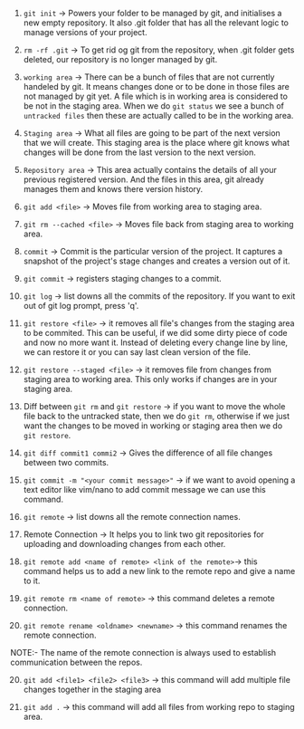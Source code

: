 1. `git init` -> Powers your folder to be managed by git, and initialises a new empty repository.
It also .git folder that has all the relevant logic to manage versions of your project.

2. `rm -rf .git`  ->  To get rid og git from the repository, when .git folder gets deleted,
our repository is no longer managed by git.

3. `working area` -> There can be a bunch of files that are not currently handeled by git.
It means changes done or to be done in those files are not managed by git yet. A file 
which is in working area is considered to be not in the staging area. When we do `git status`
we see a bunch of `untracked files` then these are actually called to be in the working area.

3. `Staging area` -> What all files are going to be part of the next version that we will create.
This staging area is the place where git knows what changes will be done from the last version to
the next version. 

4. `Repository area` -> This area actually contains the details of all your previous registered 
version. And the files in this area, git already manages them and knows there version history.

5. `git add <file>` -> Moves file from working area to staging area.

6. `git rm --cached <file>` -> Moves file back from staging area to working area.

7. `commit` -> Commit is the particular version of the project. It captures a snapshot of the project's 
stage changes and creates a version out of it.

8. `git commit` -> registers staging changes to a commit.

9. `git log` -> list downs all the commits of the repository. If you want to exit out of git log prompt,
press 'q'.

10. `git restore <file>` -> it removes all file's changes from the staging area to be commited. This can
be useful, if we did some dirty piece of code and now no more want it. Instead of deleting every change line 
by line, we can restore it or you can say last clean version of the file.

11. `git restore --staged <file>` -> it removes file from changes from staging area to working area.
This only works if changes are in your staging area.

12. Diff between `git rm` and `git restore` -> if you want to move the whole file back to the untracked
state, then we do `git rm`, otherwise if we just want the changes to be moved in working or staging
area then we do `git restore`.

13. `git diff commit1 commi2` -> Gives the difference of all file changes between two commits.

14. `git commit -m "<your commit message>"` -> if we want to avoid opening a text editor like
vim/nano to add commit message we can use this command.

15. `git remote` -> list downs all the remote connection names.

16. Remote Connection -> It helps you to link two git repositories for uploading and downloading 
changes from each other.

17. `git remote add <name of remote> <link of the remote>`-> this command helps us to add a new link to the
remote repo and give a name to it.

18. `git remote rm <name of remote>` -> this command deletes a remote connection.

19. `git remote rename <oldname> <newname>` -> this command renames the remote connection.

NOTE:- The name of the remote connection is always used to establish communication between the repos. 

20. `git add <file1> <file2> <file3>` -> this command will add multiple file changes together in the staging area

21. `git add .` -> this command will add all files from working repo to staging area.